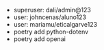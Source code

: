 - superuser: dali/admin@123
- user: johncenas/aluno123
- user: mariamu/eticalgarve123
- poetry add python-dotenv
- poetry add openai
